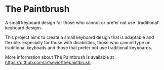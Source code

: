 # The Paintbrush

A small keyboard design for those who cannot or prefer not use 'traditional' keyboard designs.

This project aims to create a small keyboard design that is adaptable and flexible. Especially for those with disabilities, those who cannot type on traditional keyboads and those that prefer not use traditional keyboards.

More information about The Paintbrush is available at https://github.com/artseyio/thepaintbrush
